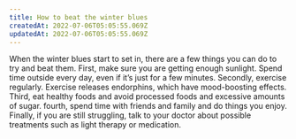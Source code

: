 ```yaml
---
title: How to beat the winter blues
createdAt: 2022-07-06T05:05:55.069Z
updatedAt: 2022-07-06T05:05:55.069Z
---
```


When the winter blues start to set in, there are a few things you can do to try and beat them. First, make sure you are getting enough sunlight. Spend time outside every day, even if it’s just for a few minutes. Secondly, exercise regularly. Exercise releases endorphins, which have mood-boosting effects. Third, eat healthy foods and avoid processed foods and excessive amounts of sugar. fourth, spend time with friends and family and do things you enjoy. Finally, if you are still struggling, talk to your doctor about possible treatments such as light therapy or medication.
